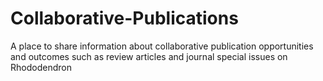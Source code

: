 # Collaborative-Publications
A place to share information about collaborative publication opportunities and outcomes such as review articles and journal special issues on Rhododendron
